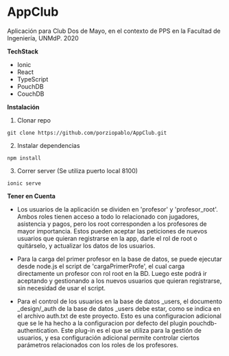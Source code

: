 # AppClub

Aplicación para Club Dos de Mayo, en el contexto de PPS en la Facultad de Ingeniería, UNMdP. 2020


**TechStack**
  - Ionic
  - React
  - TypeScript
  - PouchDB
  - CouchDB

**Instalación**
  1) Clonar repo
  
    git clone https://github.com/porziopablo/AppClub.git
  2) Instalar dependencias
  
    npm install
  3) Correr server (Se utiliza puerto local 8100)
    
    ionic serve
    
**Tener en Cuenta**

  - Los usuarios de la aplicación se dividen en 'profesor' y 'profesor_root'. Ambos roles tienen acceso a todo lo relacionado con jugadores, asistencia y pagos, pero los root corresponden a los profesores de mayor importancia. Estos pueden aceptar las peticiones de nuevos usuarios que quieran registrarse en la app, darle el rol de root o quitárselo, y actualizar los datos de los usuarios.  

 - Para la carga del primer profesor en la base de datos, se puede ejecutar desde node.js el script de 'cargaPrimerProfe', el cual carga directamente un profesor con rol root en la BD. Luego este podrá ir aceptando y gestionando a los nuevos usuarios que quieran registrarse, sin necesidad de usar el script. 

 - Para el control de los usuarios en la base de datos _users, el documento _design/_auth de la base de datos _users debe estar, como se indica en el archivo auth.txt de este proyecto. Esto es una configuracion adicional que se le ha hecho a la configuracion por defecto del plugin pouchdb-authentication. Este plug-in es el que se utiliza para la gestión de usuarios, y esa configuración adicional permite controlar ciertos parámetros relacionados con los roles de los profesores. 
